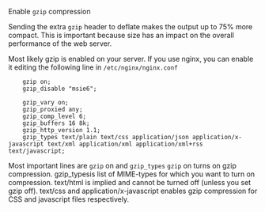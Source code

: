 Enable `gzip` compression

Sending the extra `gzip` header to deflate makes the output up to 75% more compact. This is important because size has an impact on the overall performance of the web server.

Most likely gzip is enabled on your server. 
If you use nginx, you can enable it editing the following line in `/etc/nginx/nginx.conf`
```
	gzip on;
	gzip_disable "msie6";

	gzip_vary on;
	gzip_proxied any;
	gzip_comp_level 6;
	gzip_buffers 16 8k;
	gzip_http_version 1.1;
	gzip_types text/plain text/css application/json application/x-javascript text/xml application/xml application/xml+rss text/javascript;
```
Most important lines are `gzip` on and `gzip_types` 
`gzip` on turns on gzip compression. 
gzip_typesis list of MIME-types for which you want to turn on compression. text/html is implied and cannot be turned off (unless you set gzip off). text/css and application/x-javascript enables gzip compression for CSS and javascript files respectively.
